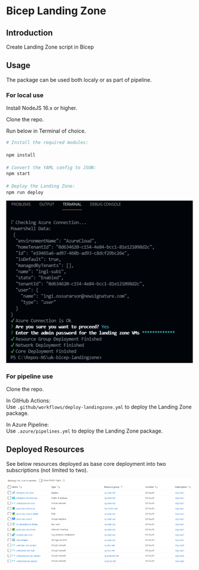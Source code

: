 # Bicep Landing Zone

## Introduction
Create Landing Zone script in Bicep

## Usage
The package can be used both localy or as part of pipeline.

### For local use
Install NodeJS 16.x or higher.  

Clone the repo.  

Run below in Terminal of choice.  
```bash
# Install the required modules:  

npm install

# Convert the YAML config to JSON:  
npm start

# Deploy the Landing Zone:  
npm run deploy
```  
![console](.attachments/console.png)  


### For pipeline use  
Clone the repo.

In GitHub Actions:  
Use `.github/workflows/deploy-landingzone.yml` to deploy the Landing Zone package.  

In Azure Pipeline:  
Use `.azure/pipelines.yml` to deploy the Landing Zone package.


## Deployed Resources  
See below resources deployed as base core deployment into two subscriptions (not limited to two).

![resources](.attachments/resources.png)  
